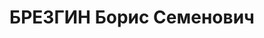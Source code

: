 ---
title: БРЕЗГИН Борис Семенович
description: "Род. в 1895, б/п. Майор, начальник квартирно-эксплуатационной части\
  \ 15-го стрелкового корпуса, уволен в мае 1937г. \n  Арестован 21.10.1937. Приговор:\
  \ ВК ВС СССР, 22.12.1937 – ВМН. Расстрелян 1937. \n  Реабилитирован 10.10.1957"
---